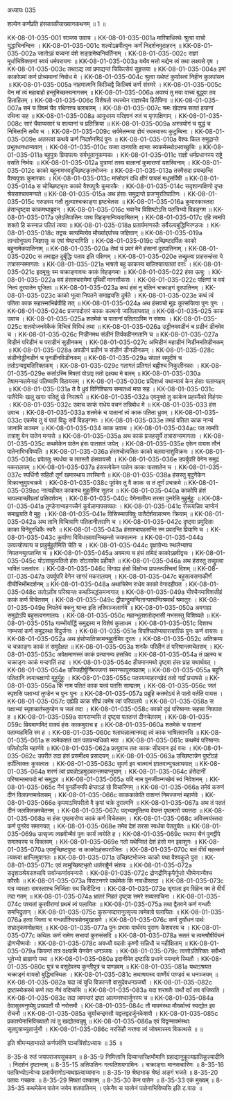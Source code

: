 अध्यायः 035

शल्येन कर्णंप्रति हंसकाकीयाख्यानकथनम् ॥ 1 ॥

KK-08-01-035-001	सञ्जय उवाच ।
KK-08-01-035-001a	मारिषाधिरथेः श्रुत्वा वाचो युद्धाभिनन्दिनः ।
KK-08-01-035-001c	शल्योऽब्रवीत्पुनः कर्णं निदर्शनमुदाहरन् ॥
KK-08-01-035-002a	जातोऽहं यज्वनां वंशे सङ्ग्रामेष्वनिवर्तिनाम् ।
KK-08-01-035-002c	राज्ञां मूर्धाभिषिक्तानां स्वयं धर्मपरायणः ॥
KK-08-01-035-003a	यथैव मत्तो मद्येन त्वं तथा लक्ष्यसे वृष ।
KK-08-01-035-003c	तथाऽद्य त्वां प्रमाद्यन्तं चिकित्सेयं सुहृत्तया ॥
KK-08-01-035-004a	इमां काकोपमां कर्ण प्रोच्यमानां निबोध मे ।
KK-08-01-035-004c	श्रुत्वा यथेष्टं कुर्यास्त्वं निहीन कुलपांसन ॥
KK-08-01-035-005a	नाहमात्मनि किञ्चिद्वै किल्बिषं कर्ण संस्मरे ।
KK-08-01-035-005c	येन मां त्वं महाबाहो हन्तुमिच्छस्यनागसम् ॥
KK-08-01-035-006a	अवश्यं तु मया वाच्यं बुद्ध्वा तव हिताहितम् ।
KK-08-01-035-006c	विशेषतो रथस्थेन राज्ञश्चैव हितैषिणा ॥
KK-08-01-035-007a	समं च विषमं चैव रथिनश्च बलाबलम् ।
KK-08-01-035-007c	श्रमः खेदश्च सततं हयानां रथिना सह ॥
KK-08-01-035-008a	आयुधस्य परिज्ञानं रुतं च मृगपक्षिणाम् ।
KK-08-01-035-008c	सारं चैवाप्यसारं च शल्यानां च प्रतिक्रिया ॥
KK-08-01-035-009a	अस्त्रयोगं च युद्धं च निमित्तानि तथैव च ।
KK-08-01-035-009c	सर्वमेतन्मया ज्ञेयं रथस्यास्य कुटुम्बिना ।
KK-08-01-035-009e	अतस्त्वां कथये कर्ण निदर्शनमिदं पुनः ॥
KK-08-01-035-010a	वैश्यः किल समुद्रान्ते प्रभूतधनधान्यवान् ।
KK-08-01-035-010c	यज्वा दानपतिः क्षान्तः स्वकर्मस्थोऽभवच्छुचिः ॥
KK-08-01-035-011a	बहुपुत्रः प्रियापत्यः सर्वभूतानुकम्पकः ।
KK-08-01-035-011c	राज्ञो धर्मप्रधानस्य राष्ट्रे वसति निर्भयः ॥
KK-08-01-035-012a	पुत्राणां तस्य बालानां कुमाराणां यशस्विनाम् ।
KK-08-01-035-012c	काको बहूनामभवदुच्छिष्टकृतभोजनः ॥
KK-08-01-035-013a	तस्मैसदा प्रयच्छन्ति वैश्यपुत्राः कुमारकाः ।
KK-08-01-035-013c	मांसोदनं दधि क्षीरं पायसं मधुसर्पिषी ॥
KK-08-01-035-014a	स चोच्छिष्टभृतः काको वैश्यपुत्रैः कुमारकैः ।
KK-08-01-035-014c	सदृशान्पक्षिणो दृप्तः श्रेयसश्चावमन्यते ॥
KK-08-01-035-015a	अथ हंसाः समुद्रान्ते प्रजग्मुरतिपातिनः ।
KK-08-01-035-015c	गरुडस्य गतौ तुल्याश्चक्राङ्गा हृष्टचेतसः ॥
KK-08-01-035-016a	कुमारकास्तदा हंसान्दृष्ट्वा काकमथाब्रुवन् ।
KK-08-01-035-016c	भवानेव विशिष्टोऽसि पतत्रिभ्यो विहङ्गम ॥
KK-08-01-035-017a	एतेऽतिपातिनः पश्य विहङ्गान्वियदाश्रितान् ।
KK-08-01-035-017c	एहि त्वमपि शक्तो हि कस्मान्न पतितं त्वया ॥
KK-08-01-035-018a	प्रतार्यमाणस्तैः सर्वैरल्पबुद्धिभिरण्डजः ।
KK-08-01-035-018c	तद्वचः सत्यमित्येव मौर्ख्याद्दर्पाच्च जज्ञिवान् ॥
KK-08-01-035-019a	तान्सोनुपत्य जिज्ञासुः क एषां श्रेष्ठभागिति ।
KK-08-01-035-019c	उच्छिष्टदर्पितः काको बहूनामेकपातिनाम् ॥
KK-08-01-035-020a	तेषां यं प्रवरं मेने हंसानां दूरपातिनाम् ।
KK-08-01-035-020c	स तमाह्वत दुर्बुद्धिः पताव इति पक्षिणम् ।
KK-08-01-035-020e	तच्छ्रुत्वा प्राहसन्हंसा ये तत्रासन्समागताः ॥
KK-08-01-035-021a	भाषतो बहु काकस्य बालिश्यात्पततां वराः ।
KK-08-01-035-021c	इदमूचुः स्म चक्राङ्गावचः काकं विहङ्गमाः ॥
KK-08-01-035-022	हंसा ऊचुः ।
KK-08-01-035-022a	वयं हंसाश्चरामेमां पृथिवीं मानसौकसः ।
KK-08-01-035-022c	पक्षिणां च वयं नित्यं दूरपातेन पूजिताः ॥
KK-08-01-035-023a	कथं हंसं नु बलिनं चक्राङ्गं दूरपातिनम् ।
KK-08-01-035-023c	काको भूत्वा निपतने समाह्वयसि दुर्मते ।
KK-08-01-035-023e	कथं त्वं पतिता काक सहास्माभिर्ब्रवीहि तत् ॥
KK-08-01-035-024a	अथ हंसवचो मूढः कुत्सयित्वा पुनः पुनः ।
KK-08-01-035-024c	प्रजगादोत्तरं काकः कत्थनो जातिलाघवात् ॥
KK-08-01-035-025	काक उवाच ।
KK-08-01-035-025a	शतमेकं च पातानां पतिताऽस्मि न संशयः ।
KK-08-01-035-025c	शतयोजनमेकैकं विचित्रं विविधं तथा ॥
KK-08-01-035-026a	उड्डीनमवडीनं च प्रडीनं डीनमेव च ।
KK-08-01-035-026c	निडीनमथ संडीनं तिर्यक्डीनगतानि च ॥
KK-08-01-035-027a	विडीनं परिडीनं च पराडीनं सुडीनकम् ।
KK-08-01-035-027c	अभिडीनं महाडीनं निर्डीनमतिडीनकम् ॥
KK-08-01-035-028a	अवडीनं प्रडीनं च संडीनं डीनडीनकम् ।
KK-08-01-035-028c	संडीनोड्डीनडीनं च पुनर्डीनविडीनकम् ॥
KK-08-01-035-029a	संपातं समुदीषं च ततोऽन्यद्व्यतिरिक्तकम् ।
KK-08-01-035-029c	गतागतं प्रतिगतं बह्वीश्च निकुलीनकाः ।
KK-08-01-035-029e	कर्ताऽस्मि मिषतां वोऽद्य ततो द्रक्ष्यथ मे बलम् ॥
KK-08-01-035-030a	तेषामन्यतमेनाहं पतिष्यामि विहायसम् ।
KK-08-01-035-030c	प्रदिशध्वं यथान्यायं केन हंसाः पताम्यहम् ॥
KK-08-01-035-031a	ते वै ध्रुवं विनिश्चित्य सम्पतध्वं मया सह ।
KK-08-01-035-031c	पातैरेभिः खलु खगाः पतितुं खे निराश्रये ॥
KK-08-01-035-032a	एवमुक्ते तु काकेन प्रहस्यैको विहंगमः ।
KK-08-01-035-032c	उवाच काकं राधेय वचनं तन्निबोध मे ॥
KK-08-01-035-033	हंस उवाच ।
KK-08-01-035-033a	शतमेकं च पातानां त्वं काक पतिता ध्रुवम् ।
KK-08-01-035-033c	एकमेव तु यं पातं विदुः सर्वे विहङ्गमाः ।
KK-08-01-035-033e	तमहं पतिता काक नान्यं जानामि कञ्चन ॥
KK-08-01-035-034	काक उवाच ।
KK-08-01-035-034ac	पत त्वमपि तत्राशु येन पातेन मन्यसे ॥
KK-08-01-035-035a	अथ काकं प्रजहसुर्ये तत्रासन्समागताः ।
KK-08-01-035-035c	कथमेकेन पातेन हंसः पातशतं जयेत् ।
KK-08-01-035-035e	एकेन वायस त्वैनं पातेनाभिभविष्यति ॥
KK-08-01-035-036a	हंसश्चोत्पतितः काको बलवानाशुविक्रमः ।
KK-08-01-035-036c	प्रपेततुः स्पर्धया च ततस्तौ हंसवायसौ ।
KK-08-01-035-036e	उपर्युपरि वेगेन समुद्रं मकरालयम् ॥
KK-08-01-035-037a	हंसस्त्वेकेन पातेन काकः पातशतेन च ।
KK-08-01-035-037c	स्पर्धिनौ सहितौ तूर्णं खमास्थाय तरस्विनौ ॥
KK-08-01-035-038a	हंसस्तु मृदुनैकेन विक्रान्तुमुपचक्रमे ।
KK-08-01-035-038c	पूर्वमेव तु वै काकः स तं तूर्णं प्रचक्रमे ॥
KK-08-01-035-039ac	नात्यहीयत काकश्च मुहूर्तमिव सूतज ॥
KK-08-01-035-040a	काकोपि हंसं चापल्याच्छीघ्रतां प्रतिदर्शयन् ।
KK-08-01-035-040c	वेगेनातीत्य तरसा पुनरेति मुहुर्मुहुः ॥
KK-08-01-035-041a	तुण्डेनाभ्यहनच्चैनं कुर्वन्नामापसव्यतः ।
KK-08-01-035-041c	रोरूयन्निव चाप्येनं समाह्वयति वै मुहुः ।
KK-08-01-035-041e	विसिस्मापयिषुः पातैर्दर्शयन्नात्मनः क्रियाम् ॥
KK-08-01-035-042a	अथ तानि विचित्राणि पतितानीतराणि च ।
KK-08-01-035-042c	दृष्ट्वा प्रमुदिताः काका विनेदुरधिकैः स्वरैः ॥
KK-08-01-035-043a	हंसाश्चापहसन्ति स्म प्रवदन्ति प्रियाणि च ।
KK-08-01-035-043c	कुर्वाणा विविधान्रावानिच्छन्तो जयमात्मनः ॥
KK-08-01-035-044a	उत्पत्योत्पत्य च प्राहुर्मुहूर्तमिति चेति च ।
KK-08-01-035-044c	वृक्षाग्रेभ्यः स्थलेभ्यश्च निपतन्त्युत्पतन्ति च ॥
KK-08-01-035-045a	अवमत्य च हंसं तमिदं काकोऽब्रवीद्वचः ।
KK-08-01-035-045c	योऽसावुत्पतितो हंसः सोऽसावेव प्रहीयते ॥
KK-08-01-035-046a	अथ हंसस्तु तच्छ्रुत्वा भाषितं पततांवरः ।
KK-08-01-035-046c	विगाह्य हंसो विक्षोभ्य प्रापतत्पश्चिमां दिशम् ॥
KK-08-01-035-047a	उपर्युपरि वेगेन सागरं मकरालयम् ।
KK-08-01-035-047c	बहुसत्वसमाकीर्णं वीचीभिर्भीमदर्शनम् ॥
KK-08-01-035-048a	अथाचिरेण राधेय काको वेगादहीयत ।
KK-08-01-035-048c	ततोऽतीव परिश्रान्तः कथञ्चिद्धंसमन्वगात् ॥
KK-08-01-035-049a	भीश्चैनमाविशत्तीव्रं काकं कर्ण विचेतसम् ।
KK-08-01-035-049c	द्वीपान्द्रुमान्वितान्पश्यन्विश्रमार्थं श्रमातुरः ।
KK-08-01-035-049e	निपतेयं क्कनु श्रान्त इति तस्मिञ्जलार्णवे ॥
KK-08-01-035-050a	अवगाह्य समुद्रोऽपि बहुसत्वगणालयः ।
KK-08-01-035-050c	महान्भूतशतोद्भासी नभसस्तु विशिष्यते ॥
KK-08-01-035-051a	गाम्भीर्यार्द्धि समुद्रस्य न विशेषं कुलाधम ।
KK-08-01-035-051c	दिशश्च नाम्भसां कर्ण समुद्रस्था विदुर्जनाः ।
KK-08-01-035-051e	विपश्चितोप्यपारत्वात्किं पुनः कर्ण वायसः ॥
KK-08-01-035-052a	अथ हंसोप्यतिक्रामन्मुहूर्तमिव दूरतः ।
KK-08-01-035-052c	अतिक्रम्य च चक्राङ्गः काकं तं समुदैक्षत ॥
KK-08-01-035-053a	शनकैः परिहीनं तं परिश्रान्तमचेतसम् ।
KK-08-01-035-053c	अवेक्षमाणस्तं काकं प्रत्यागम्य हसन्निव ॥
KK-08-01-035-054a	तं प्रहस्य च चक्राङ्गः काकं मन्दगतिं तदा ।
KK-08-01-035-054c	हीयमानमथो दृष्ट्वा हंसः प्राह यथार्थवत् ।
KK-08-01-035-054e	उज्जिहीर्षुर्निमज्जन्तं स्मरन्सत्पुरुषव्रतम् ॥
KK-08-01-035-055a	बहूनि पतितानि त्वमाचक्षाणो मुहुर्मुहुः ।
KK-08-01-035-055c	पतस्यव्याहरन्खेदं ततो गर्ह्यं प्रभाषसे ॥
KK-08-01-035-056a	किं नाम पतितं काक यत्त्वं पतसि साम्प्रतम् ।
KK-08-01-035-056c	जलं स्पृशसि पक्षाभ्यां तुण्डेन च पुनः पुनः ॥
KK-08-01-035-057a	प्रब्रूहि कतमोऽयं ते पातो वर्तति वायस ।
KK-08-01-035-057c	एह्येहि काक शीघ्रं त्वमेष त्वां परिपालये ॥
KK-08-01-035-058a	स पक्षाभ्यां स्पृशन्नार्तस्तुण्डेन च जलं तदा ।
KK-08-01-035-058c	काको दृढं परिश्रान्तः सहसा निपपात ह ॥
KK-08-01-035-059a	सागराम्भसि तं दृष्ट्वा पततन्तं दीनचेतसम् ।
KK-08-01-035-059c	म्रियमाणमिदं वाक्यं हंसः काकमुवाच ह ॥
KK-08-01-035-060a	शतमेकं च पातानां पताम्यहमिति स्म ह ।
KK-08-01-035-060c	श्लाघन्नात्मानमद्य त्वं काक भाषितवानसि ॥
KK-08-01-035-061a	स त्वमेकशतं पातं पतन्नभ्यधिको मया ।
KK-08-01-035-061c	कथमेवं परिश्रान्तः पतितोऽसि महार्णवे ॥
KK-08-01-035-062a	प्रत्युवाच ततः काकः सीदमान इदं वचः ।
KK-08-01-035-062c	उपरीतं तदा हंसं प्रसमीक्ष्य प्रसादयन् ॥
KK-08-01-035-063a	उच्छिष्टान्नेन पुष्टोऽहं दर्पोत्सिक्तः कुसत्वतः ।
KK-08-01-035-063c	सुपर्ण इव चात्मानं ज्ञातवान्पुत्रलाघवात् ॥
KK-08-01-035-064a	शरणं त्वां प्रपन्नोऽहमुदकान्तमवाप्नुयाम् ।
KK-08-01-035-064c	हंसेदानीं परिश्रान्तमापदो मां समुद्धर ॥
KK-08-01-035-065a	यदि नाम पुनर्जीवन्गच्छेयं स्वं निवेशनम् ।
KK-08-01-035-065c	नैनं पुनर्हीनमपि क्षेप्ताऽहं खे विचारिणम् ॥
KK-08-01-035-066a	तमेवं करुणं दीनं विलपन्तमचेतसम् ।
KK-08-01-035-066c	काककाकेति वाशन्तं निमज्जन्तं महार्णवे ।
KK-08-01-035-066e	कृपयाऽभिपरीतो वै कृपां चक्रे दुरात्मनि ॥
KK-08-01-035-067a	अथ तं पततं दीनं जलक्लिन्नमचेतनम् ।
KK-08-01-035-067c	पद्भ्यामुत्क्षिप्य वेपन्तं पृष्ठमारो पयत्तदा ॥
KK-08-01-035-068a	स हंसः पृष्ठमारोप्य काकं कर्ण विचेतसम् ।
KK-08-01-035-068c	अविस्मयंस्तदा कर्ण पुनरेव समानयत् ।
KK-08-01-035-068e	तमेव देशं तरसा स्पर्धया पेततुर्यतः ॥
KK-08-01-035-069a	उत्सृज्य त्वब्रवीन्मैवं पुनः कार्यं त्वयेति ह ।
KK-08-01-035-069c	स्थाप्य चैनं पुनर्द्वीपे समाश्वस्य च विक्लवम् ।
KK-08-01-035-069e	गतो यथेप्सितं देशं हंसो मन इवाशुगः ॥
KK-08-01-035-070a	एवमुच्छिष्टपुष्टः स काकोऽहंसपराजितः ।
KK-08-01-035-070c	बलं वीर्यं महत्कर्ण त्यक्त्वा क्षान्तिमुपागतः ॥
KK-08-01-035-071a	उच्छिष्टभोजनः काको यथा वैश्यकुले पुरा ।
KK-08-01-035-071c	एवं त्वमुच्छिष्टभृतो धार्तराष्ट्रैर्न संशयः ॥
KK-08-01-035-072a	सदृशाञ्श्रेयसश्चापि सर्वान्कर्णावमन्यसे ।
KK-08-01-035-072c	द्रोणद्रौणिकृपैर्गुप्तो भीष्मेणान्यैश्च कौरवैः ॥
KK-08-01-035-073a	विराटनगरे पार्थमेकं किं नावधीस्तदा ।
KK-08-01-035-073c	यत्र व्यस्ताः समस्ताश्च निर्जिताः स्थ किरीटिना ।
KK-08-01-035-073e	सृगाला इव सिंहेन क्व ते वीर्यं तदा गतम् ॥
KK-08-01-035-074a	भ्रातरं निहतं दृष्ट्वा समरे सव्यसाचिना ।
KK-08-01-035-074c	पश्यतां कुरवीराणां प्रथमं त्वं पलायितः ॥
KK-08-01-035-075a	तथा द्वैतवने कर्ण गन्धर्वैः समभिद्रुतान् ।
KK-08-01-035-075c	कुरून्सदारानुत्सृज्य त्वमेवाग्रे पलायितः ॥
KK-08-01-035-076a	हत्वा जित्वा च गन्धर्वांश्चित्रसेनमुखान्रणे ।
KK-08-01-035-076c	कर्ण दुर्योधनं पार्थः सभ्रातृकममोक्षयत् ॥
KK-08-01-035-077a	पुनः प्रभावः पार्थस्य पुराणः केशवस्य च ।
KK-08-01-035-077c	कथितः कर्ण रामेण सभायां कुरुसंसदि ॥
KK-08-01-035-078a	सततं च त्वमश्रौषीर्वचनं द्रोणभीष्मयोः ।
KK-08-01-035-078c	अवध्यौ वदतोः कृष्णौ सन्निधौ च महीक्षिताम् ॥
KK-08-01-035-079a	कियन्तं तत्र वक्ष्यामि येनयेन धनञ्जयः ।
KK-08-01-035-079c	त्वत्तोऽतिरिक्तः सर्वेभ्यो भूतेभ्यो ब्राह्मणो यथा ॥
KK-08-01-035-080a	इदानीमेव द्रष्टासि प्रधाने स्यन्दने स्थितौ ।
KK-08-01-035-080c	पुत्रं च वसुदेवस्य कुन्तीपुत्रं च पाण्डवम् ॥
KK-08-01-035-081a	यथाऽश्रयत चक्राङ्गं वायसो बुद्धिमास्थितः ।
KK-08-01-035-081c	तथाश्रयस्व वार्ष्णेयं पाण्डवं च धनञ्जयम् ॥
KK-08-01-035-082a	यदा त्वं युधि विक्रान्तौ वासुदेवधनञ्जयौ ।
KK-08-01-035-082c	द्रष्टास्येकरथे कर्ण तदा नैवं वदिष्यसि ॥
KK-08-01-035-083a	यदा शरशतैः पार्थो दर्पं तव वधिष्यति ।
KK-08-01-035-083c	तदा त्वमन्तरं द्रष्टा आत्मनश्चार्जुनस्य च ॥
KK-08-01-035-084a	देवासुरमनुष्येषु प्रख्यातौ यौ नरोत्तमौ ।
KK-08-01-035-084c	तौ मावमंस्था मौर्ख्यात्त्वं स्वद्योत इव रोचनौ ॥
KK-08-01-035-085a	सूर्याचन्द्रमसौ यद्वत्तद्वदर्जुनकेशवौ ।
KK-08-01-035-085c	प्रकाश्येनाभिविख्यातौ त्वं तु खद्योतवन्नृषु ॥
KK-08-01-035-086a	एवं विद्वन्मावमंस्थाः सूतपुत्राच्युतार्जुनौ ।
KK-08-01-035-086c	नरसिंहौ नरश्वा त्वं जोषमास्स्व विकत्थसे ॥ ॥

इति श्रीमन्महाभारते कर्णपर्वणि पञ्चत्रिंशोऽध्यायः ॥ 35 ॥

8-35-8 रुतं जयपराजयसूचकम् ॥ 8-35-9 निमित्तानि दिव्यान्तरिक्षभौमानि ग्रहाद्यानुकूल्यप्रातिकूल्यादीनि । निदर्शनं दृष्टान्तम् ॥ 8-35-15 अतिपातिनः गत्यतिशयगामिनः । चक्राङ्गाः मानसचारिणः ॥ 8-35-16 पतत्रिभ्योऽन्येभ्यः प्रतार्यमाणोऽन्यथाप्रत्याय्यमानः ॥ 8-35-19 श्रेष्ठभाक् श्रेष्ठं अङ्गं भजते ॥ 8-35-20 पतावः गच्छावः ॥ 8-35-29 मिषतां पश्यताम् ॥ 8-35-30 केन पातेन ॥ 8-35-33 एकं मुख्यम् ॥ 8-35-35 कथमेकेन पातेन जयेम शतपातिनम् । एकेनैव स यात्वेनं पातेनाभिविष्यसि इति ट.पाठः ॥
